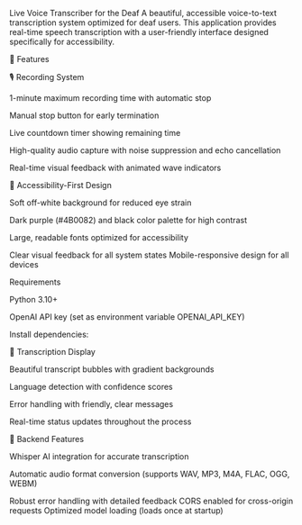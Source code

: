 Live Voice Transcriber for the Deaf
A beautiful, accessible voice-to-text transcription system optimized for deaf users. This application provides real-time speech transcription with a user-friendly interface designed specifically for accessibility.

🌟 Features

🎙️ Recording System

1-minute maximum recording time with automatic stop

Manual stop button for early termination

Live countdown timer showing remaining time

High-quality audio capture with noise suppression and echo cancellation

Real-time visual feedback with animated wave indicators

🎨 Accessibility-First Design

Soft off-white background for reduced eye strain

Dark purple (#4B0082) and black color palette for high contrast

Large, readable fonts optimized for accessibility

Clear visual feedback for all system states
Mobile-responsive design for all devices

Requirements

Python 3.10+

OpenAI API key (set as environment variable OPENAI_API_KEY)

Install dependencies:

📜 Transcription Display

Beautiful transcript bubbles with gradient backgrounds

Language detection with confidence scores

Error handling with friendly, clear messages

Real-time status updates throughout the process

🔧 Backend Features

Whisper AI integration for accurate transcription

Automatic audio format conversion (supports WAV, MP3, M4A, FLAC, OGG, WEBM)

Robust error handling with detailed feedback
CORS enabled for cross-origin requests
Optimized model loading (loads once at startup)
